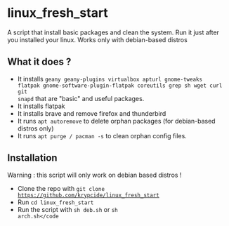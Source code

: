 # linux_fresh_start
A script that install basic packages and clean the system. Run it just after you installed your linux. Works only with debian-based distros

## What it does ?
- It installs <code>geany geany-plugins virtualbox apturl gnome-tweaks flatpak gnome-software-plugin-flatpak coreutils grep sh wget curl git snapd</code>  that are "basic" and useful packages.
- It installs flatpak
- It installs brave and remove firefox and thunderbird
- It runs <code>apt autoremove</code> to delete orphan packages (for debian-based distros only)
- It runs <code>apt purge / pacman -s</code> to clean orphan config files.

## Installation
Warning : this script will only work on debian based distros !

- Clone the repo with <code>git clone https://github.com/krypcide/linux_fresh_start</code>
- Run <code>cd linux_fresh_start</code>
- Run the script with <code>sh deb.sh</code> or <code>sh arch.sh</code

